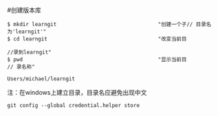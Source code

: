 #创建版本库

```
$ mkdir learngit                                 "创建一个子// 目录名为'learngit'"
$ cd learngit                                    "改变当前目

//录到learngit"
$ pwd                                            "显示当前目
// 录名称"

Users/michael/learngit
```


注：在windows上建立目录，目录名应避免出现中文

```
git config --global credential.helper store      
```